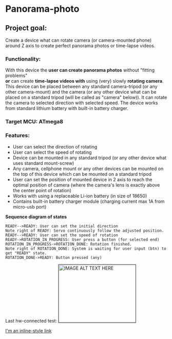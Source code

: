 # Panorama-photo


## Project goal:
Create a device what can rotate camera (or camera-mounted phone) around Z axis to create perfect panorama photos or time-lapse videos.


### Functionality:
With this device the **user can create panorama photos** without "fitting problems"  
**or** can create **time-lapse videos with** using (very) slowly **rotating camera**.  
This device can be placed between any standard camera-tripod (or any other camera-mount) and the camera (or any other device what can be placed on a standard tripod (will be called as "camera" below)).
It can rotate the camera to selected direction with selected speed.
The device works from standard lithium battery with built-in battery charger.

### Target MCU: **ATmega8**

### Features:
 - User can select the direction of rotating
 - User can select the speed of rotating
 - Device can be mounted in any standard tripod (or any other device what uses standard mount-screw)
 - Any camera, cellphone mount or any other devices can be mounted on the top of this device which can be mounted on a standard tripod
 - User can set the position of mounted device in 2 axis to reach the optimal position of camera (where the camera's lens is exactly above the center point of rotation)
 - Works with using a replaceable Li-ion battery (in size of 18650)
 - Contains built-in battery charger module (charging current max 1A from micro-usb port)

**Sequence diagram of states**
```sequence
READY-->READY: User can set the initial direction
Note right of READY: Servo continuously follow the adjusted position.
READY-->READY: User can set the speed of rotation
READY->ROTATION_IN_PROGRESS: User press a button (for selected end)
ROTATION_IN_PROGRESS->ROTATION_DONE: Rotation finished.
Note right of ROTATION_DONE: System is waiting for user input (btn) to get "READY" state.
ROTATION_DONE->READY: Button pressed (any)
```

Last hw-connected test:
<a href="http://www.youtube.com/watch?feature=player_embedded&v=i8isvKmdPvM
" target="_blank"><img src="http://img.youtube.com/vi/i8isvKmdPvM/1.jpg"
alt="IMAGE ALT TEXT HERE" width="240" height="180" border="1" /></a>

[I'm an inline-style link](https://www.google.com)
